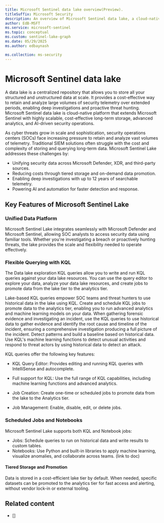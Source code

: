 ```yaml
---  
title: Microsoft Sentinel data lake overview(Preview).
titleSuffix: Microsoft Security  
description: An overview of Microsoft Sentinel data lake, a cloud-native platform that extends Microsoft Sentinel with highly scalable, cost-effective long-term storage, advanced analytics, and AI-driven security operations.
author: EdB-MSFT  
ms.service: microsoft-sentinel  
ms.topic: conceptual
ms.custom: sentinel-lake-graph
ms.date: 05/29/2025
ms.author: edbaynash  

ms.collection: ms-security  
---  
```


# Microsoft Sentinel data lake

A data lake is a centralized repository that allows you to store all your structured and unstructured data at scale. It provides a cost-effective way to retain and analyze large volumes of security telemetry over extended periods, enabling deep investigations and proactive threat hunting. Microsoft Sentinel data lake is cloud-native platform that extends Microsoft Sentinel with highly scalable, cost-effective long-term storage, advanced analytics, and AI-driven security operations.
  
As cyber threats grow in scale and sophistication, security operations centers (SOCs) face increasing pressure to retain and analyze vast volumes of telemetry. Traditional SIEM solutions often struggle with the cost and complexity of storing and querying long-term data. Microsoft Sentinel Lake addresses these challenges by:
+ Unifying security data across Microsoft Defender, XDR, and third-party sources.
+ Reducing costs through tiered storage and on-demand data promotion.
+ Enabling deep investigations with up to 12 years of searchable telemetry.
+ Powering AI and automation for faster detection and response.

## Key Features of Microsoft Sentinel Lake

### Unified Data Platform

Microsoft Sentinel Lake integrates seamlessly with Microsoft Defender and Microsoft Sentinel, allowing SOC analysts to access security data using familiar tools. Whether you're investigating a breach or proactively hunting threats, the lake provides the scale and flexibility needed to operate effectively.

### Flexible Querying with KQL

The Data lake exploration KQL queries allow you to write and run KQL queries against your data lake resources. You can use the query editor to explore your data, analyze your data lake resources, and create jobs to promote data from the lake tier to the analytics tier.  

Lake-based KQL queries empower SOC teams and threat hunters to use historical data in the lake using KQL. Create and schedule KQL jobs to promote data to the analytics tier, enabling you to run advanced analytics and machine learning models on your data. When gathering forensic evidence and investigating an incident, use the KQL queries to use historical data to gather evidence and identify the root cause and timeline of the incident, ensuring a comprehensive investigation producing a full picture of the incident. Detect patterns and build a baseline based on historical data. Use KQL's machine learning functions to detect unusual activities and respond to threat actors by using historical data to detect an attack.

KQL queries offer the following key features:
+ KQL Query Editor: Provides editing and running KQL queries with IntelliSense and autocomplete.
+ Full support for KQL: Use the full range of KQL capabilities, including machine learning functions and advanced analytics. 

+ Job Creation: Create one-time or scheduled jobs to promote data from the lake to the Analytics tier. 
+ Job Management: Enable, disable, edit, or delete jobs. 


### Scheduled Jobs and Notebooks
Microsoft Sentinel Lake supports both KQL and Notebook jobs:
+ Jobs: Schedule queries to run on historical data and write results to custom tables.
+ Notebooks: Use Python and built-in libraries to apply machine learning, visualize anomalies, and collaborate across teams. (link to doc)

#### Tiered Storage and Promotion
Data is stored in a cost-efficient lake tier by default. When needed, specific datasets can be promoted to the analytics tier for fast access and alerting, without vendor lock-in or external tooling.

## Related content

- []